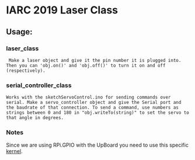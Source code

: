 # IARC 2019 Laser Class

## Usage:

### laser_class
	 Make a laser object and give it the pin number it is plugged into. Then you can 'obj.on()' and 'obj.off()' to turn it on and off (respectively).

### serial_controller_class
	Works with the sketchServoControl.ino for sending commands over serial. Make a servo_controller object and give the Serial port and the baudrate of that connection. To send a command, use numbers as strings between 0 and 180 in "obj.writeTo(string)" to set the servo to that angle in degrees.
### Notes
 Since we are using RPi.GPIO with the UpBoard you need to use this specific [kernel](https://wiki.up-community.org/RPi.GPIO).


